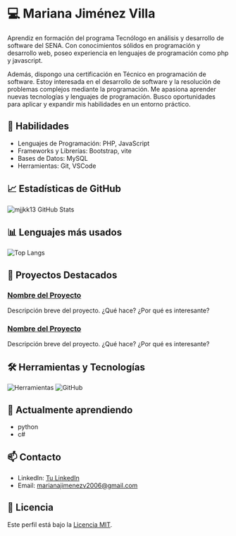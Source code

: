 # 💻 Mariana Jiménez Villa

Aprendiz en formación del programa Tecnólogo en análisis y desarrollo de
software del SENA. Con conocimientos sólidos en programación y
desarrollo web, poseo experiencia en lenguajes de programación como php y javascript.

Además, dispongo una certificación en Técnico en programación de software.
Estoy interesada en el desarrollo de software y la resolución de problemas
complejos mediante la programación. Me apasiona aprender nuevas
tecnologías y lenguajes de programación. Busco oportunidades para
aplicar y expandir mis habilidades en un entorno práctico.


## 🚀 Habilidades

- Lenguajes de Programación: PHP, JavaScript
- Frameworks y Librerías: Bootstrap, vite
- Bases de Datos: MySQL
- Herramientas: Git, VSCode

## 📈 Estadísticas de GitHub

![mjjkk13 GitHub Stats](https://github-readme-stats.vercel.app/api?username=mjjkk13&show_icons=true&theme=dark)

## 📊 Lenguajes más usados

![Top Langs](https://github-readme-stats.vercel.app/api/top-langs/?username=mjjkk13&layout=compact&theme=dark)

## 🎯 Proyectos Destacados

### [Nombre del Proyecto](link-al-proyecto)
Descripción breve del proyecto. ¿Qué hace? ¿Por qué es interesante?

### [Nombre del Proyecto](link-al-proyecto)
Descripción breve del proyecto. ¿Qué hace? ¿Por qué es interesante?

## 🛠️ Herramientas y Tecnologías

![Herramientas](https://img.shields.io/badge/Editor-VSCode-blue?style=flat-square&logo=visual-studio-code)
![GitHub](https://img.shields.io/badge/Version-Control-GitHub-blue?style=flat-square&logo=github)

## 🌱 Actualmente aprendiendo

- python
- c#

## 📫 Contacto

- LinkedIn: [Tu LinkedIn](https://linkedin.com/in/tuusuario)
- Email: [marianajimenezv2006@gmail.com](mailto:marianajimenezv2006@gmail.com)

## 📜 Licencia

Este perfil está bajo la [Licencia MIT](https://opensource.org/licenses/MIT).
